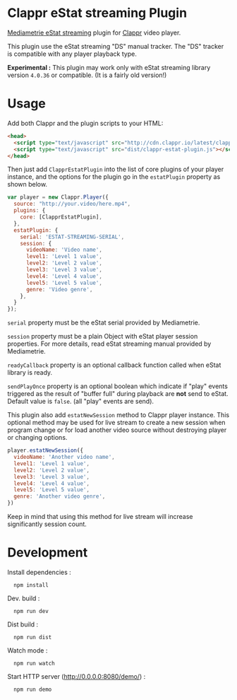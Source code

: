 # Clappr eStat streaming Plugin

[Mediametrie eStat streaming](http://www.mediametrie-estat.com/estatstreaming/) plugin for [Clappr](https://github.com/clappr/clappr) video player.

This plugin use the eStat streaming "DS" manual tracker. The "DS" tracker is compatible with any player playback type.

__Experimental :__ This plugin may work only with eStat streaming library version `4.0.36` or compatible. (It is a fairly old version!)

# Usage

Add both Clappr and the plugin scripts to your HTML:

```html
<head>
  <script type="text/javascript" src="http://cdn.clappr.io/latest/clappr.min.js"></script>
  <script type="text/javascript" src="dist/clappr-estat-plugin.js"></script>
</head>
```

Then just add `ClapprEstatPlugin` into the list of core plugins of your player instance, and the options for the plugin go in the `estatPlugin` property as shown below.

```javascript
var player = new Clappr.Player({
  source: "http://your.video/here.mp4",
  plugins: {
    core: [ClapprEstatPlugin],
  },
  estatPlugin: {
    serial: 'ESTAT-STREAMING-SERIAL',
    session: {
      videoName: 'Video name',
      level1: 'Level 1 value',
      level2: 'Level 2 value',
      level3: 'Level 3 value',
      level4: 'Level 4 value',
      level5: 'Level 5 value',
      genre: 'Video genre',
    },
  }
});
```

`serial` property must be the eStat serial provided by Mediametrie.

`session` property must be a plain Object with eStat player session properties. For more details, read eStat streaming manual provided by Mediametrie.

`readyCallback` property is an optional callback function called when eStat library is ready.

`sendPlayOnce` property is an optional boolean which indicate if "play" events triggered as the result of "buffer full" during playback are __not__ send to eStat. Default value is `false`. (all "play" events are send).

This plugin also add `estatNewSession` method to Clappr player instance. This optional method may be used for live stream to create a new session when program change or for load another video source without destroying player or changing options.

```javascript
player.estatNewSession({
  videoName: 'Another video name',
  level1: 'Level 1 value',
  level2: 'Level 2 value',
  level3: 'Level 3 value',
  level4: 'Level 4 value',
  level5: 'Level 5 value',
  genre: 'Another video genre',
})
```

Keep in mind that using this method for live stream will increase significantly session count.

# Development

Install dependencies :

```shell
  npm install
```

Dev. build :

```shell
  npm run dev
```

Dist build :

```shell
  npm run dist
```

Watch mode :

```shell
  npm run watch
```

Start HTTP server (http://0.0.0.0:8080/demo/) :

```shell
  npm run demo
```
